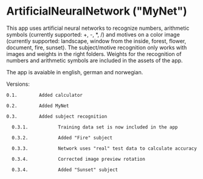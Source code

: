 # ArtificialNeuralNetwork ("MyNet")

This app uses artificial neural networks to recognize numbers, arithmetic symbols (currently supported: +, -, *, /) and motives on a color image (currently supported: landscape, window from the inside, forest, flower, document, fire, sunset).
The subject/motive recognition only works with images and weights in the right folders. Weights for the recognition of numbers and arithmetic symbols are included in the assets of the app.

The app is avaiable in english, german and norwegian.

Versions:

    0.1.		Added calculator

    0.2.		Added MyNet

    0.3.		Added subject recognition
    
      0.3.1.           Training data set is now included in the app

      0.3.2.           Added "Fire" subject

      0.3.3.           Network uses "real" test data to calculate accuracy

      0.3.4.           Corrected image preview rotation

      0.3.4.           Added "Sunset" subject

